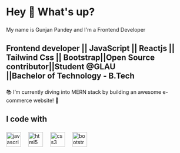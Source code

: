 <h1 align="left">Hey 👋 What's up?</h1>

###

<p align="left">My name is Gunjan Pandey and I'm a Frontend Developer</p>

###

<h2 align="left">Frontend developer || JavaScript || Reactjs || Tailwind Css || Bootstrap||Open Source contributor||Student @GLAU<br>||Bachelor of Technology - B.Tech</h2>

###

<p align="left">📚 I’m currently diving into MERN stack by building an awesome e-commerce website! 🚀</p>

###

<h2 align="left">I code with</h2>

###

<div align="left">
  <img src="https://cdn.jsdelivr.net/gh/devicons/devicon/icons/javascript/javascript-original.svg" height="40" alt="javascript logo"  />
  <img width="12" />
  <img src="https://cdn.jsdelivr.net/gh/devicons/devicon/icons/html5/html5-original.svg" height="40" alt="html5 logo"  />
  <img width="12" />
  <img src="https://cdn.jsdelivr.net/gh/devicons/devicon/icons/css3/css3-original.svg" height="40" alt="css3 logo"  />
  <img width="12" />
  <img src="https://cdn.jsdelivr.net/gh/devicons/devicon/icons/bootstrap/bootstrap-original.svg" height="40" alt="bootstrap logo"  />
</div>

###
